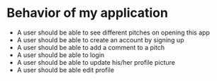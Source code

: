 # Behavior of my application
* A user should be able to see different pitches on opening this app
* A user should be able to create an account by signing up 
* A user should be able to add a comment to a pitch
* A user should be able to login 
* A user should be able to update his/her profile picture
* A user should be able edit profile

